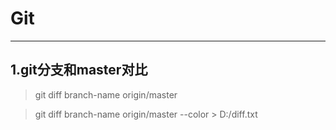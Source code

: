 # Git 

---

## 1.git分支和master对比
> git diff branch-name origin/master

> git diff branch-name origin/master --color > D:/diff.txt